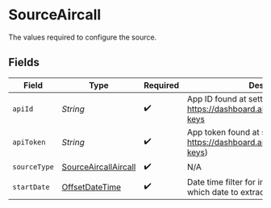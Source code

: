 # SourceAircall

The values required to configure the source.


## Fields

| Field                                                                                     | Type                                                                                      | Required                                                                                  | Description                                                                               | Example                                                                                   |
| ----------------------------------------------------------------------------------------- | ----------------------------------------------------------------------------------------- | ----------------------------------------------------------------------------------------- | ----------------------------------------------------------------------------------------- | ----------------------------------------------------------------------------------------- |
| `apiId`                                                                                   | *String*                                                                                  | :heavy_check_mark:                                                                        | App ID found at settings https://dashboard.aircall.io/integrations/api-keys               |                                                                                           |
| `apiToken`                                                                                | *String*                                                                                  | :heavy_check_mark:                                                                        | App token found at settings (Ref- https://dashboard.aircall.io/integrations/api-keys)     |                                                                                           |
| `sourceType`                                                                              | [SourceAircallAircall](../../models/shared/SourceAircallAircall.md)                       | :heavy_check_mark:                                                                        | N/A                                                                                       |                                                                                           |
| `startDate`                                                                               | [OffsetDateTime](https://docs.oracle.com/javase/8/docs/api/java/time/OffsetDateTime.html) | :heavy_check_mark:                                                                        | Date time filter for incremental filter, Specify which date to extract from.              | 2022-03-01T00:00:00.000Z                                                                  |